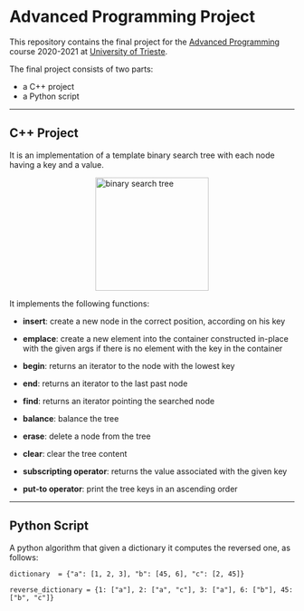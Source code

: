 # Advanced Programming Project
This repository contains the final project for the [Advanced Programming](https://github.com/asartori86/advanced_programming_2020) course 2020-2021 at [University of Trieste](https://units.it).

The final project consists of two parts:
- a C++ project
- a Python script

---

## C++ Project
It is an implementation of a template binary search tree with each node having a key and a value.

<img src="https://miro.medium.com/max/875/1*S9O9sNJQkfwFbtaji9e25w.png" alt="binary search tree" height="200" length="200" style="margin-right: auto; margin-left: auto; display: block;"/>

It implements the following functions:

- **insert**: create a new node in the correct position, according on his key

- **emplace**: create a new element into the container constructed in-place with the given args if there is no element with the key in the container

- **begin**: returns an iterator to the node with the lowest key

- **end**: returns an iterator to the last past node

- **find**: returns an iterator pointing the searched node

- **balance**: balance the tree

- **erase**: delete a node from the tree

- **clear**: clear the tree content

- **subscripting operator**: returns the value associated with the given key

- **put-to operator**: print the tree keys in an ascending order  

---

## Python Script
A python algorithm that given a dictionary it computes the reversed one, as follows: 

`dictionary  = {"a": [1, 2, 3], "b": [45, 6], "c": [2, 45]}`

`reverse_dictionary = {1: ["a"], 2: ["a", "c"], 3: ["a"], 6: ["b"], 45:["b", "c"]}`